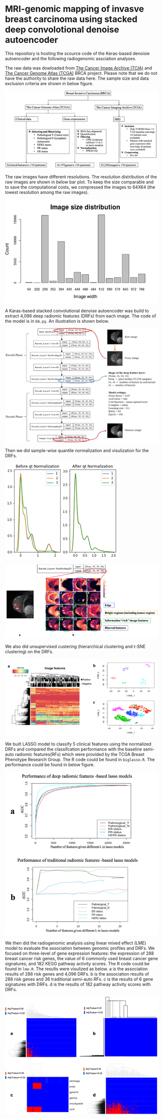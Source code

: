 # MRI-genomic mapping of invasve breast carcinoma using stacked deep convolotional denoise autoencoder

This repository is hosting the scource code of the Keras-based denoisie autoencoder and the following radiogenomic assciation analyses.

The raw data was dowloaded from [The Cancer Image Archive (TCIA)](https://wiki.cancerimagingarchive.net/display/Public/TCGA-BRCA) and [The Cancer Genome Atlas (TCGA)](https://portal.gdc.cancer.gov/) BRCA project. Please note that we do not have the authority to share the raw data here. The sample size and data exclusion criteria are shown in below figure.


![image1](https://github.com/qianliu1219/DA_BRCA_radiogenomics/blob/main/Figures/Figure1.png)

The raw images have different resolutions. The resolution distribution of the raw images are shown in below bar plot. To keep the size comparable and to save the computational costs, we compressed the images to 64X64 (the lowest resolution among the raw images).

![image2](https://github.com/qianliu1219/DA_BRCA_radiogenomics/blob/main/Figures/imageSize.png)

A Karas-based stacked convolutional denoise autoencoder was build to extract 4,096 deep radiomic features (DRFs) from each image. The code of the model is in `DA.py`. An illustration is shown below.

![image3](https://github.com/qianliu1219/DA_BRCA_radiogenomics/blob/main/Figures/Figure2.jpg)

Then we did sample-wise quantile normalization and visulization for the DRFs. 

![image4](https://github.com/qianliu1219/DA_BRCA_radiogenomics/blob/main/Figures/density.png)

![image5](https://github.com/qianliu1219/DA_BRCA_radiogenomics/blob/main/Figures/Figure3.png)

We also did unsupervised custering (hierarchical clustering and t-SNE clustering) on the DRFs. 

![image6](https://github.com/qianliu1219/DA_BRCA_radiogenomics/blob/main/Figures/Figure4.png)


We built LASSO model to classify 5 clinical features using the normalized DRFs and compared the classifcation performance with the baseline semi-auto radiomic features(RFs) which were provided by the TCGA Breast Phenotype Research Group. The R code could be found in `biglasso.R`. The performance could be found in below figure.

![image7](https://github.com/qianliu1219/DA_BRCA_radiogenomics/blob/main/Figures/Figure5.png)


We then did the radiogenomic analysis using linear mixed effect (LME) model to evaluate the association between genomic profiles and DRFs. We focused on three-level of gene expression features: the expression of  288 breast cancer risk genes, the value of 6 commonly used breast cancer gene signatures, and 182 KEGG pathway activity scores. The R code could be found in `lme.R`. The results were visulized as below. a is the association results of 288 risk genes and 4,096 DRFs. b is the association results of 288 risk genes and 36 traditional semi-auto RFs. c is the results of 6 gene signatures with DRFs. d is the results of 182 pathway activity scores with DRFs.

![image8](https://github.com/qianliu1219/DA_BRCA_radiogenomics/blob/main/Figures/Figure6.png)
